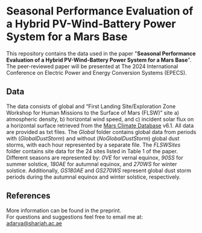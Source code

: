 # Seasonal Performance Evaluation of a Hybrid PV-Wind-Battery Power System for a Mars Base

This repository contains the data used in the paper "**Seasonal Performance Evaluation of a Hybrid PV-Wind-Battery Power System for a Mars Base**". The peer-reviewed paper will be presented at The 2024 International Conference on Electric Power and Energy Conversion Systems (EPECS).

## Data
The data consists of global and “First Landing Site/Exploration Zone Workshop for Human Missions to the Surface of Mars (FLSW)” site a) atmospheric density, b) horizontal wind speed, and c) incident solar flux on a horizontal surface retrieved from the [Mars Climate Database](https://www-mars.lmd.jussieu.fr/mcd_python/) v6.1. All data are provided as txt files. The *Global* folder contains global data from periods with (*GlobalDustStorm*) and without (*NoGlobalDustStorm*) global dust storms, with each hour represented by a separate file. The *FLSWSites* folder contains site data for the 24 sites listed in Table 1 of the paper. Different seasons are represented by: *0VE* for vernal equinox, *90SS* for summer solstice, *180AE* for autumnal equinox, and *270WS* for winter solstice. Additionally, *GS180AE* and *GS270WS* represent global dust storm periods during the autumnal equinox and winter solstice, respectively.

## References
More information can be found in the preprint.  
For questions and suggestions feel free to email me at: adarya@sharjah.ac.ae
